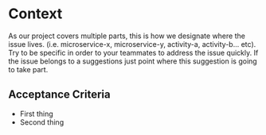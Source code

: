 # Context

As our project covers multiple parts, this is how we designate where the issue lives. (i.e. microservice-x, microservice-y, activity-a, activity-b... etc). Try to be specific in order to your teammates to address the issue quickly. If the issue belongs to a suggestions just point where this suggestion is going to take part.

## Acceptance Criteria

* First thing
* Second thing

